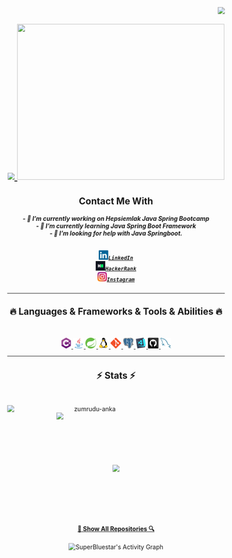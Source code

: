 <img align="right" src="https://visitor-badge.laobi.icu/badge?page_id=yavuzahmet1.yavuzahmet1">
<h1 align="center">
  <a href="https://github.com/yavuzahmet1">
    <img src="https://readme-typing-svg.herokuapp.com?size=36&center=true&multiline=true&width=500&height=100&lines=Hello%2C+There!+%F0%9F%91%8B;Happy+to+see+you+%F0%9F%98%8A">
    <img src="https://giphy.com/embed/26BGIqWh2R1fi6JDa" width="480" height="360">
  </a>
</h1>
<h2 align="center">Contact Me With</h2>
<h5 align="center">
- 🔭 I’m currently working on Hepsiemlak Java Spring Bootcamp<br>
- 🌱 I’m currently learning Java Spring Boot Framework<br>
- 🤔 I’m looking for help with Java Springboot.<br><br>
  
  <code><a href="https://www.linkedin.com/in/1yavuzahmet/" title="LinkedIn Profile"><img width="22" src="images/linkedin.svg">LinkedIn </a></code>
  <code><a href="https://www.hackerrank.com/1yavuzahmet/" title="HackerRank Profile"><img width="22" src="images/hackerrank.png">HackerRank </a></code>
  <code><a href="https://www.instagram.com/1yavuzahmet/" title="Instagram Profile"><img width="22" src="images/instagram.svg">Instagram</a></code>
</h5>
<hr>

<h2 align="center">🔥 Languages & Frameworks & Tools & Abilities 🔥</h2>
<br>

<p align="center"><a href="#">
  <code><img title="C#" height="25" src="images/cSharp.svg"></code>
  <code><img title="Java" height="25" src="images/java-original.svg"></code>
  <code><img title="Spring" height="25" src="images/spring.svg"></code>
  <code><img title="Linux" height="25" src="images/linux.svg"></code>
  <code><img title="Git" height="25" src="images/git-original.svg"></code>
  <code><img title="PostgreSQL" height="25" src="images/postgresql.svg"></code>
  <code><img title="Visual Studio Code" height="25" src="images/vscode.png"></code>
  <code><img title="GitHub" height="25" src="images/github.svg"></code>
  <code><img title="MySQL" height="25" src="images/mysql.svg"></code>
  </a>
</p>
<hr>
<h2 align="center">⚡ Stats ⚡</h2>
<br>
<p align=center>
  <div align=center>
    <a href="https://github-readme-streak-stats.herokuapp.com/?user=yavuzahmet1&theme=jolly&hide_border=true" title="Open in new tab">
      <img align="left" width=390 src="https://github-readme-streak-stats.herokuapp.com/?user=yavuzahmet1&theme=jolly&hide_border=true" alt="zumrudu-anka" />
    </a>
    <a href="https://github-readme-streak-stats.herokuapp.com/?user=yavuzahmet1&theme=jolly&hide_border=true" title="Open in new tab">
      <img align="right" width=390 src="https://github-readme-stats.vercel.app/api?username=yavuzahmet1&show_icons=true&theme=jolly&hide_border=true" />
    </a>
  </div>
  <br><br><br><br><br><br><br><br>
  <div align=center>
    <a href="https://github-readme-stats.vercel.app/api/top-langs/?username=yavuzahmet1&theme=jolly&langs_count=8&layout=compact&hide_border=true" title="Open in new tab">
      <img width=390 align="center" src="https://github-readme-stats.vercel.app/api/top-langs/?username=yavuzahmet1&theme=jolly&langs_count=8&layout=compact&hide_border=true" />
    </a>
  </div>
<br><br><br><br><br><br>
<h4 align="center">
  <a href="https://github.com/yavuzahmet1?tab=repositories" title="Show Repositories">🔎 Show All Repositories 🔍</a>
</h4>
<p align="center">
  <img alt="SuperBluestar's Activity Graph" src="https://activity-graph.herokuapp.com/graph?username=yavuzahmet1&bg_color=1F222E&color=F8D866&line=F85D7F&point=FFFFFF&hide_border=true" />
</p>

<br>
<!--
**yavuzahmet1/yavuzahmet1** is a ✨ _special_ ✨ repository because its `README.md` (this file) appears on your GitHub profile.

Here are some ideas to get you started:

- 🔭 I’m currently working on ...
- 🌱 I’m currently learning ...
- 👯 I’m looking to collaborate on ...
- 🤔 I’m looking for help with ...
- 💬 Ask me about ...
- 📫 How to reach me: ...
- 😄 Pronouns: ...
- ⚡ Fun fact: ...
-->

